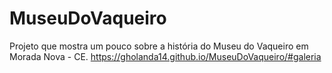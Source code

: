 # MuseuDoVaqueiro
Projeto que mostra um pouco sobre a história do Museu do Vaqueiro em Morada Nova - CE.
https://gholanda14.github.io/MuseuDoVaqueiro/#galeria
